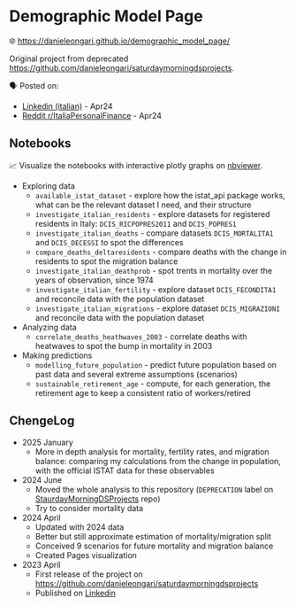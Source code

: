 # Demographic Model Page

🌐 https://danieleongari.github.io/demographic_model_page/

Original project from deprecated https://github.com/danieleongari/saturdaymorningdsprojects.

🗣️ Posted on:

- [Linkedin (italian)](https://www.linkedin.com/posts/danieleongari_ho-preso-gli-ultimi-aggiornamenti-istat-e-activity-7181748786174586881-F5hI) - Apr24
- [Reddit r/ItaliaPersonalFinance](https://www.reddit.com/r/ItaliaPersonalFinance/comments/1bwcg3g/ho_preso_gli_ultimi_aggiornamenti_demografici/) - Apr24

## Notebooks

📈 Visualize the notebooks with interactive plotly graphs on [nbviewer](https://nbviewer.jupyter.org/github/danieleongari/demographic_model_page/tree/main/notebooks/).

- Exploring data
  - `available_istat_dataset` - explore how the istat_api package works, what can be the relevant dataset I need, and their structure
  - `investigate_italian_residents` - explore datasets for registered residents in Italy: `DCIS_RICPOPRES2011` and `DCIS_POPRES1`
  - `investigate_italian_deaths` - compare datasets `DCIS_MORTALITA1` and `DCIS_DECESSI` to spot the differences
  - `compare_deaths_deltaresidents` - compare deaths with the change in residents to spot the migration balance
  - `investigate_italian_deathprob` - spot trents in mortality over the years of observation, since 1974
  - `investigate_italian_fertility` - explore dataset `DCIS_FECONDITA1` and reconcile data with the population dataset 
  - `investigate_italian_migrations` - explore dataset `DCIS_MIGRAZIONI` and reconcile data with the population dataset
- Analyzing data
  - `correlate_deaths_heathwaves_2003` - correlate deaths with heatwaves to spot the bump in mortality in 2003
- Making predictions
  - `modelling_future_population` - predict future population based on past data and several extreme assumptions (scenarios)
  - `sustainable_retirement_age` - compute, for each generation, the retirement age to keep a consistent ratio of workers/retired

## ChengeLog

- 2025 January
  - More in depth analysis for mortality, fertility rates, and migration balance: comparing my calculations from the 
    change in population, with the official ISTAT data for these observables
- 2024 June
  - Moved the whole analysis to this repository (`DEPRECATION` label on [StaurdayMorningDSProjects](https://github.com/danieleongari/saturdaymorningdsprojects) repo)
  - Try to consider mortality data
- 2024 April
  - Updated with 2024 data
  - Better but still approximate estimation of mortality/migration split
  - Conceived 9 scenarios for future mortality and migration balance
  - Created Pages visualization
- 2023 April
  - First release of the project on https://github.com/danieleongari/saturdaymorningdsprojects
  - Published on [Linkedin](https://www.linkedin.com/feed/update/urn:li:activity:7051629734937411584/)